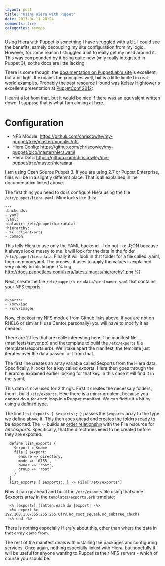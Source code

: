 ```yaml
---
layout: post
title: "Using Hiera with Puppet"
date: 2013-04-11 20:24
comments: true
categories: devops
---
```

Using Hiera with Puppet is something I have struggled with a bit. I could see the benefits, namely decoupling my site configuration from my logic. However, for some reason I struggled a bit to really get my head around it. This was compounded by it being quite new (only really integrated in Puppet 3), so the docs are  little lacking.
<!-- more -->

There is some though, the [documentation on PuppetLab's site](http://docs.puppetlabs.com/hiera/latest/) is excellent, but a bit light. It explains the principles well, but is a little limited in real-world examples. Probably the best resource I found was Kelsey Hightower's excellent presentation at [PuppetConf 2012](http://youtu.be/z9TK-gUNFHk):

I learnt a lot from that, but it would be nice if there was an equivalent written down. I suppose that is what I am aiming at here.

# Configuration

  * NFS Module: https://github.com/chriscowley/my-puppet/tree/master/modules/nfs
  * Hiera Config: https://github.com/chriscowley/my-puppet/blob/master/hiera.yaml
  * Hiera Data: https://github.com/chriscowley/my-puppet/tree/master/hieradata

I am using Open Source Puppet 3. If you are using 2.7 or Puppet Enterprise, files will be in a slightly different place. That is all explained in the documentation linked above.

The first thing you need to do is configure Hiera using the file `/etc/puppet/hiera.yaml`. Mine looks like this:

```
---
:backends:
- yaml
:yaml:
:datadir: /etc/puppet/hieradata/
:hierarchy:
- %{::clientcert}
- common
```

This tells Hiera to use only the YAML backend - I do not like JSON because it always looks messy to me. It will look for the data in the folder `/etc/puppet/hieradata`. Finally it will look in that folder for a file called <clientcert>.yaml, then common.yaml. The process it uses to apply the values is explained very nicely in this image:
{% img http://docs.puppetlabs.com/hiera/latest/images/hierarchy1.png %}

Next, create the file `/etc/puppet/hieradata/<certname>.yaml` that contains your NFS exports:

```
---
exports:
- /srv/iso
- /srv/images
```

Now, checkout my NFS module from Github links above. If you are not on RHEL6 or similar (I use Centos personally) you will have to modify it as needed.

There are 2 files that are really interesting here. The manifest file (manifests/server.pp) and the template to build the `/etc/exports` file (templates/exports.erb). We'll take apart the manifest, the template just iterates over the data passed to it from that.

The first line creates an array variable called $exports from the Hiera data. Specifically, it looks for a key called _exports_. Hiera then goes through the hierarchy explained earlier looking for that key. In this case it will find it in the <certname>.yaml.

This data is now used for 2 things. First it creates the necessary folders, then it build `/etc/exports`. Here there is a minor problem, because you cannot do a _for each_ loop in a Puppet manifest. We can fiddle it a bit by using a [defined type](http://docs.puppetlabs.com/puppet/3/reference/lang_defined_types.html).

The line `list_exports { $exports:; }` passes the `$exports` array to the type we define above it. This then goes ahead and creates the folders ready to be exported. The `->` builds an [order relationship](http://docs.puppetlabs.com/puppet/3/reference/lang_relationships.html#chaining-arrows) with the File resource for _/etc/exports_. Specifically, that the directories need to be created before they are exported.

```
  define list_exports {
    $export = $name
    file { $export:
      ensure => directory,
      mode => '0755',
      owner => 'root',
      group => 'root'
    }
  }
  list_exports { $exports:; } -> File['/etc/exports']
```

Now it can go ahead and build the `/etc/exports` file using that same $exports array in the `templates/exports.erb` template:

```
  <% [exports].flatten.each do |export| -%>
  <%= export %> 192.168.1.0/255.255.255.0(rw,no_root_squash,no_subtree_check)
  <% end -%>
```
  
There is nothing especially Hiera'y about this, other than where the data in that array came from.

The rest of the manifest deals with installing the packages and configuring services. Once again, nothing especially linked with Hiera, but hopefully it will be useful for anyone wanting to Puppetize their NFS servers - which of course you should be.

